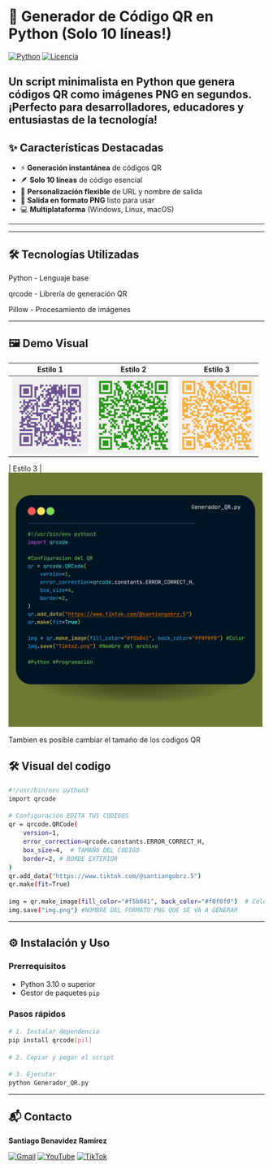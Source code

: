 # 🚀 Generador de Código QR en Python (Solo 10 líneas!)

[![Python](https://img.shields.io/badge/Python-3.10+-blue?logo=python&logoColor=white)](https://www.python.org/)
[![Licencia](https://img.shields.io/badge/Licencia-MIT-green)](https://opensource.org/licenses/MIT)

Un script minimalista en Python que genera códigos QR como imágenes PNG en segundos. ¡Perfecto para desarrolladores, educadores y entusiastas de la tecnología!
---

## ✨ Características Destacadas

- ⚡ **Generación instantánea** de códigos QR
- 🪶 **Solo 10 líneas** de código esencial
- 🎨 **Personalización flexible** de URL y nombre de salida
- 📁 **Salida en formato PNG** listo para usar
- 💻 **Multiplataforma** (Windows, Linux, macOS)

---


---

## 🛠️ Tecnologías Utilizadas
Python - Lenguaje base

qrcode - Librería de generación QR

Pillow - Procesamiento de imágenes

---

## 🖼️ Demo Visual
| Estilo 1 | Estilo 2 | Estilo 3 |
|-----------|-----------|------------|
| <img src="https://raw.githubusercontent.com/BenaviDev/Generador_QR/main/github_qr_pro.png" width="150"> | <img src="https://raw.githubusercontent.com/BenaviDev/Generador_QR/main/Tiktok.png" width="150"> | <img src="https://raw.githubusercontent.com/BenaviDev/Generador_QR/main/Tikto2.png" width="150"> 

| Estilo 3 |
<img src="https://github.com/BenaviDev/Generador_QR/blob/main/elque%20es.png" width="500">

Tambien es posible cambiar el tamaño de los codigos QR

## 🛠 Visual del codigo

```bash
#!/usr/bin/env python3
import qrcode

# Configuración EDITA TUS CODIGOS
qr = qrcode.QRCode(
    version=1,
    error_correction=qrcode.constants.ERROR_CORRECT_H,
    box_size=4,  # TAMAÑ0 DEL CODIGO
    border=2, # BORDE EXTERIOR
)
qr.add_data("https://www.tiktok.com/@santiangobrz.5")
qr.make(fit=True)

img = qr.make_image(fill_color="#f5b041", back_color="#f0f0f0")  # Colores del QR 
img.save("img.png") #NOMBRE DEL FORMATO PNG QUE SE VA A GENERAR
```
---


## ⚙️ Instalación y Uso

### Prerrequisitos
- Python 3.10 o superior
- Gestor de paquetes `pip`

### Pasos rápidos
```bash
# 1. Instalar dependencia
pip install qrcode[pil]

# 2. Copiar y pegar el script

# 3. Ejecutar
python Generador_QR.py

```
---

## 📬 Contacto

**Santiago Benavidez Ramirez**  

[![Gmail](https://img.shields.io/badge/Gmail-D14836?style=for-the-badge&logo=gmail&logoColor=white)](mailto:sbenavidezr29@gmail.com)
[![YouTube](https://img.shields.io/badge/YouTube-%23FF0000.svg?style=for-the-badge&logo=YouTube&logoColor=white)](https://www.youtube.com/@HackeandoPatos)
[![TikTok](https://img.shields.io/badge/TikTok-%23000000.svg?style=for-the-badge&logo=TikTok&logoColor=white)](https://www.tiktok.com/@hackeadopatos(https://www.tiktok.com/@santiangobrz.5))


